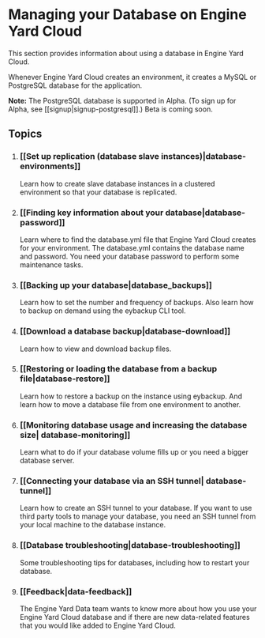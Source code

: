 # Managing your Database on Engine Yard Cloud

This section provides information about using <!-- and configuring --> a database in Engine Yard Cloud.

Whenever Engine Yard Cloud creates an environment, it creates a MySQL or PostgreSQL database for the application. 

**Note:** The PostgreSQL database is supported in Alpha. (To sign up for Alpha, see [[signup|signup-postgresql]].) Beta is coming soon. 

## Topics

1. ### [[Set up replication (database slave instances)|database-environments]]

    Learn how to create slave database instances in a clustered environment so that your database is replicated. 

2. ### [[Finding key information about your database|database-password]]  

    Learn where to find the database.yml file that Engine Yard Cloud creates for your environment. The database.yml contains the database name and password. You need your database password to perform some maintenance tasks.

3. ### [[Backing up your database|database_backups]]

    Learn how to set the number and frequency of backups. Also learn how to backup on demand using the eybackup CLI tool. 

4. ### [[Download a database backup|database-download]] 

    Learn how to view and download backup files.

5. ### [[Restoring or loading the database from a backup file|database-restore]]

    Learn how to restore a backup on the instance using eybackup. And learn how to move a database file from one environment to another.

6. ### [[Monitoring database usage and increasing the database size| database-monitoring]]

    Learn what to do if your database volume fills up or you need a bigger database server.

7. ### [[Connecting your database via an SSH tunnel| database-tunnel]]

    Learn how to create an SSH tunnel to your database. If you want to use third party tools to manage your database, you need an SSH tunnel from your local machine to the database instance.

10. ### [[Database troubleshooting|database-troubleshooting]]

    Some troubleshooting tips for databases, including how to restart your database.

11. ### [[Feedback|data-feedback]]

    The Engine Yard Data team wants to know more about how you use your Engine Yard Cloud database and if there are new data-related features that you would like added to Engine Yard Cloud.

<!-- 8. ### [[Configure a MySQL database|database-mysql-configure]]

	    Learn how to configure the MySQL Server(?) or Instance(?) or Database(?) using Chef recipes(?). 

	9. 	### [[Configure a PostgreSQL database|database-pg-configure]]

	    Learn how to configure the PostgreSQL Server(?) or Instance(?) or Database(?) using Chef recipes(?). -->
